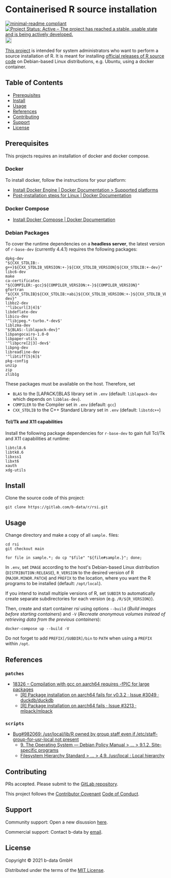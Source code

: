 # Containerised R source installation

[![minimal-readme compliant](https://img.shields.io/badge/readme%20style-minimal-brightgreen.svg)](https://github.com/RichardLitt/standard-readme/blob/master/example-readmes/minimal-readme.md) [![Project Status: Active – The project has reached a stable, usable state and is being actively developed.](https://www.repostatus.org/badges/latest/active.svg)](https://www.repostatus.org/#active) <a href="https://liberapay.com/benz0li/donate"><img src="https://liberapay.com/assets/widgets/donate.svg" alt="Donate using Liberapay" height="20"></a>

[This project](https://gitlab.com/b-data/r/rsi) is intended for system
administrators who want to perform a source installation of R. It is meant for
installing
[official releases of R source code](https://cran.r-project.org/src/base/)
on Debian-based Linux distributions, e.g. Ubuntu, using a docker container.

## Table of Contents

* [Prerequisites](#prerequisites)
* [Install](#install)
* [Usage](#usage)
* [References](#references)
* [Contributing](#contributing)
* [Support](#support)
* [License](#license)

## Prerequisites

This projects requires an installation of docker and docker compose.

### Docker

To install docker, follow the instructions for your platform:

* [Install Docker Engine | Docker Documentation > Supported platforms](https://docs.docker.com/engine/install/#supported-platforms)
* [Post-installation steps for Linux | Docker Documentation](https://docs.docker.com/engine/install/linux-postinstall/)

### Docker Compose

* [Install Docker Compose | Docker Documentation](https://docs.docker.com/compose/install/)

### Debian Packages

To cover the runtime dependencies on a **headless server**, the latest version of
`r-base-dev` (currently 4.4.1) requires the following packages:

    dpkg-dev
    "${CXX_STDLIB:-g++}${CXX_STDLIB_VERSION:+-}${CXX_STDLIB_VERSION}${CXX_STDLIB:+-dev}"
    libc6-dev
    make
    ca-certificates
    "${COMPILER:-gcc}${COMPILER_VERSION:+-}${COMPILER_VERSION}"
    gfortran
    "${CXX_STDLIB}${CXX_STDLIB:+abi}${CXX_STDLIB_VERSION:+-}${CXX_STDLIB_VERSION}${CXX_STDLIB:+-dev}"
    libbz2-dev
    '^libcurl[3|4]$'
    libdeflate-dev
    libicu-dev
    '^libjpeg.*-turbo.*-dev$'
    liblzma-dev
    "${BLAS:-liblapack-dev}"
    libpangocairo-1.0-0
    libpaper-utils
    '^libpcre[2|3]-dev$'
    libpng-dev
    libreadline-dev
    '^libtiff[5|6]$'
    pkg-config
    unzip
    zip
    zlib1g

These packages must be available on the host. Therefore, set

* `BLAS` to the \[LAPACK/\]BLAS library set in `.env` (default: `liblapack-dev`
  which depends on `libblas-dev`).
* `COMPILER` to the Compiler set in `.env` (default: `gcc`)
* `CXX_STDLIB` to the C++ Standard Library set in `.env` (default: `libstdc++`)

#### Tcl/Tk and X11 capabilities

Install the following package dependencies for `r-base-dev` to gain full Tcl/Tk
and X11 capabilities at runtime:

    libtcl8.6
    libtk8.6
    libxss1
    libxt6
    xauth
    xdg-utils

## Install

Clone the source code of this project:

    git clone https://gitlab.com/b-data/r/rsi.git

## Usage

Change directory and make a copy of all `sample.` files:

    cd rsi
    git checkout main

    for file in sample.*; do cp "$file" "${file#sample.}"; done;

In `.env`, set `IMAGE` according to the host's Debian-based Linux distribution
(`DISTRIBUTION:RELEASE`), `R_VERSION` to the desired version of R
(`MAJOR.MINOR.PATCH`) and `PREFIX` to the location, where you want the
R programs to be installed (default: `/opt/local`).

If you intend to install multiple versions of R, set `SUBDIR` to automatically
create separate subdirectories for each version (e.g. `/R/${R_VERSION}`).

Then, create and start container _rsi_ using options `--build` (_Build images
before starting containers_) and `-V` (_Recreate anonymous volumes instead of
retrieving data from the previous containers_):

    docker-compose up --build -V

Do not forget to add `PREFIX[/SUBDIR]/bin` to `PATH` when using a `PREFIX`
within `/opt`.

## References

### `patches`

* [18326 – Compilation with gcc on aarch64 requires -fPIC for large packages](https://bugs.r-project.org/show_bug.cgi?id=18326)
  * [[R] Package installation on aarch64 fails for v0.3.2 · Issue #3049 · duckdb/duckdb](https://github.com/duckdb/duckdb/issues/3049)
  * [[R] Package installation on aarch64 fails · Issue #3213 · mlpack/mlpack](https://github.com/mlpack/mlpack/issues/3213)

### `scripts`

* [Bug#982069: /usr/local/lib/R owned by group staff even if /etc/staff-group-for-usr-local not present](https://www.mail-archive.com/debian-bugs-dist@lists.debian.org/msg1790651.html)
  * [9. The Operating System — Debian Policy Manual > ... > 9.1.2. Site-specific programs](https://www.debian.org/doc/debian-policy/ch-opersys.html#site-specific-programs)
  * [Filesystem Hierarchy Standard > ... > 4.9. /usr/local : Local hierarchy](https://refspecs.linuxfoundation.org/FHS_3.0/fhs/ch04s09.html)

## Contributing

PRs accepted. Please submit to the
[GitLab repository](https://gitlab.com/b-data/r/rsi).

This project follows the
[Contributor Covenant](https://www.contributor-covenant.org)
[Code of Conduct](CODE_OF_CONDUCT.md).

## Support

Community support: Open a new disussion
[here](https://github.com/orgs/b-data/discussions).

Commercial support: Contact b-data by [email](mailto:support@b-data.ch).

## License

Copyright © 2021 b-data GmbH

Distributed under the terms of the [MIT License](LICENSE).
